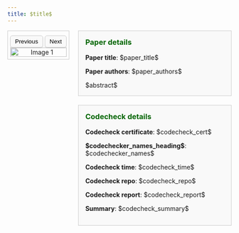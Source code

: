 ```yaml
---
title: $title$
---
```


<style>
  h1 {
    margin-bottom: 10px; 
  }

  .right-content {
    display: flex;
    flex-direction: column; /* Stack paper details and abstract vertically */
    gap: 20px; /* Space between paper details and abstract */
    flex: 1;
  }

  .paper-details, .codecheck-details {
    max-width: 600px; /* Set a maximum width */
    border: 1px solid #ccc;
    background-color: #f9f9f9;
    padding: 15px;
  }
</style>

<div style="display: flex; align-items: flex-start; gap: 20px;">

  <!-- Image Slider Section -->
  <div style="max-width: 450px; border: 1px solid #ccc; padding: 5px; text-align: center;">
  
  <!-- Buttons for changing the image -->
  <div style="margin-top: 5px;">
  <button onclick="changeImage(-1)" style="padding: 5px 10px; border-radius: 5px; border: 1px solid #ccc; background-color: #f9f9f9; box-shadow: 0 2px 2px rgba(0, 0, 0, 0.1);">Previous</button>
  <button onclick="changeImage(1)" style="padding: 5px 10px; border-radius: 5px; border: 1px solid #ccc; background-color: #f9f9f9; box-shadow: 0 2px 2px rgba(0, 0, 0, 0.1);">Next</button>
  </div>

  <!-- Slider Image -->
  <img id="slider-image" src="cert_1.png" alt="Image 1" style="width: 100%; height: auto;">
  </div>

  <!-- Right Side Content (Paper Details + Abstract) -->
  <div class="right-content">
    
  <!-- Paper Details Section -->
  <div class="paper-details">
  <h3 style="color: darkgreen; margin-top: 0;">Paper details</h3>
  <p><strong>Paper title</strong>: $paper_title$</p>  
  <p><strong>Paper authors</strong>: $paper_authors$</p>  
  $abstract$
  </div>

  <!-- Abstract Section -->
  <div class="codecheck-details">
  <h3 style="color: darkgreen; margin-top: 0;">Codecheck details</h3>
  <p><strong>Codecheck certificate</strong>: $codecheck_cert$</p>
  <p><strong>$codechecker_names_heading$</strong>: $codechecker_names$</p>
  <p><strong>Codecheck time</strong>: $codecheck_time$</p>  
  <p><strong>Codecheck repo</strong>: $codecheck_repo$</p>
  <p><strong>Codecheck report</strong>: $codecheck_report$</p>
  <p><strong>Summary</strong>: $codecheck_summary$</p>

  </div>

</div>

<script>
// Dynamically insert the images array
$var_images$
var currentIndex = 0;

function changeImage(direction) {
  currentIndex += direction;
  if (currentIndex < 0) {
    currentIndex = images.length - 1;
  } else if (currentIndex >= images.length) {
    currentIndex = 0;
  }
  document.getElementById('slider-image').src = images[currentIndex];
}
</script>
